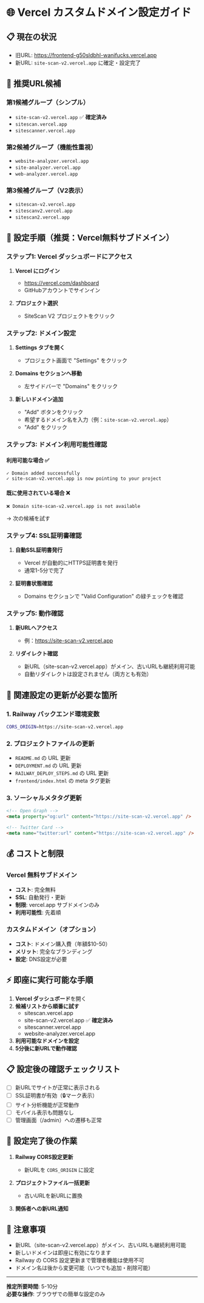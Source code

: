 # 🌐 Vercel カスタムドメイン設定ガイド

## 📋 現在の状況
- 旧URL: https://frontend-g50sldbhl-wanifucks.vercel.app
- 新URL: `site-scan-v2.vercel.app` に確定・設定完了

## 🎯 推奨URL候補

### 第1候補グループ（シンプル）
- `site-scan-v2.vercel.app` ✅ **確定済み**
- `sitescan.vercel.app`
- `sitescanner.vercel.app`

### 第2候補グループ（機能性重視）
- `website-analyzer.vercel.app`
- `site-analyzer.vercel.app`
- `web-analyzer.vercel.app`

### 第3候補グループ（V2表示）
- `sitescan-v2.vercel.app`
- `sitescanv2.vercel.app`
- `sitescan2.vercel.app`

## 🚀 設定手順（推奨：Vercel無料サブドメイン）

### ステップ1: Vercel ダッシュボードにアクセス

1. **Vercel にログイン**
   - https://vercel.com/dashboard
   - GitHubアカウントでサインイン

2. **プロジェクト選択**
   - SiteScan V2 プロジェクトをクリック

### ステップ2: ドメイン設定

1. **Settings タブを開く**
   - プロジェクト画面で "Settings" をクリック

2. **Domains セクションへ移動**
   - 左サイドバーで "Domains" をクリック

3. **新しいドメイン追加**
   - "Add" ボタンをクリック
   - 希望するドメイン名を入力（例：`site-scan-v2.vercel.app`）
   - "Add" をクリック

### ステップ3: ドメイン利用可能性確認

#### 利用可能な場合 ✅
```
✓ Domain added successfully
✓ site-scan-v2.vercel.app is now pointing to your project
```

#### 既に使用されている場合 ❌
```
❌ Domain site-scan-v2.vercel.app is not available
```
→ 次の候補を試す

### ステップ4: SSL証明書確認

1. **自動SSL証明書発行**
   - Vercel が自動的にHTTPS証明書を発行
   - 通常1-5分で完了

2. **証明書状態確認**
   - Domains セクションで "Valid Configuration" の緑チェックを確認

### ステップ5: 動作確認

1. **新URLへアクセス**
   - 例：https://site-scan-v2.vercel.app

2. **リダイレクト確認**
   - 新URL（site-scan-v2.vercel.app）がメイン、古いURLも継続利用可能
   - 自動リダイレクトは設定されません（両方とも有効）

## 🔄 関連設定の更新が必要な箇所

### 1. Railway バックエンド環境変数
```bash
CORS_ORIGIN=https://site-scan-v2.vercel.app
```

### 2. プロジェクトファイルの更新
- `README.md` の URL 更新
- `DEPLOYMENT.md` の URL 更新  
- `RAILWAY_DEPLOY_STEPS.md` の URL 更新
- `frontend/index.html` の meta タグ更新

### 3. ソーシャルメタタグ更新
```html
<!-- Open Graph -->
<meta property="og:url" content="https://site-scan-v2.vercel.app" />

<!-- Twitter Card -->  
<meta name="twitter:url" content="https://site-scan-v2.vercel.app" />
```

## 💰 コストと制限

### Vercel 無料サブドメイン
- **コスト**: 完全無料
- **SSL**: 自動発行・更新
- **制限**: vercel.app サブドメインのみ
- **利用可能性**: 先着順

### カスタムドメイン（オプション）
- **コスト**: ドメイン購入費（年額$10-50）
- **メリット**: 完全なブランディング
- **設定**: DNS設定が必要

## ⚡ 即座に実行可能な手順

1. **Vercel ダッシュボード**を開く
2. **候補リストから順番に試す**
   - sitescan.vercel.app
   - site-scan-v2.vercel.app ✅ **確定済み**  
   - sitescanner.vercel.app
   - website-analyzer.vercel.app
3. **利用可能なドメインを設定**
4. **5分後に新URLで動作確認**

## 📋 設定後の確認チェックリスト

- [ ] 新URLでサイトが正常に表示される
- [ ] SSL証明書が有効（🔒マーク表示）
- [ ] サイト分析機能が正常動作
- [ ] モバイル表示も問題なし
- [ ] 管理画面（/admin）への遷移も正常

## 🔄 設定完了後の作業

1. **Railway CORS設定更新**
   - 新URLを `CORS_ORIGIN` に設定

2. **プロジェクトファイル一括更新**
   - 古いURLを新URLに置換

3. **関係者への新URL通知**

## 🚨 注意事項

- 新URL（site-scan-v2.vercel.app）がメイン、古いURLも継続利用可能
- 新しいドメインは即座に有効になります
- Railway の CORS 設定更新まで管理者機能は使用不可
- ドメイン名は後から変更可能（いつでも追加・削除可能）

---

**推定所要時間**: 5-10分  
**必要な操作**: ブラウザでの簡単な設定のみ